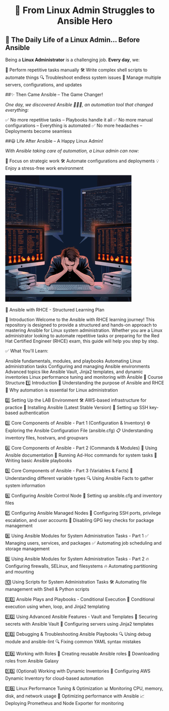 
<h1 align="center">🚀 From Linux Admin Struggles to Ansible Hero</h1>

<h2>📌 The Daily Life of a Linux Admin... Before Ansible</h2>

Being a **Linux Administrator** is a challenging job. **Every day**, we:

🔄 Perform repetitive tasks manually
🛠️ Write complex shell scripts to automate things
🔍 Troubleshoot endless system issues
🔧 Manage multiple servers, configurations, and updates

##✨ Then Came Ansible – The Game Changer!

*One day, we discovered Ansible 🦸‍♂️💡, an automation tool that changed everything:*

✅ No more repetitive tasks – Playbooks handle it all
✅ No more manual configurations – Everything is automated
✅ No more headaches – Deployments become seamless

##😃 Life After Ansible – A Happy Linux Admin!

*With Ansible taking care of automation, a Linux admin can now:*

🚀 Focus on strategic work
🛠️ Automate configurations and deployments
💡 Enjoy a stress-free work environment

![Ansible RHCE](images/Linux_Ansible.gif)


🚀 Ansible with RHCE - Structured Learning Plan

📌 Introduction
Welcome to the Ansible with RHCE learning journey! This repository is designed to provide a structured and hands-on approach to mastering Ansible for Linux system administration. Whether you are a Linux administrator looking to automate repetitive tasks or preparing for the Red Hat Certified Engineer (RHCE) exam, this guide will help you step by step.

✅ What You'll Learn:

Ansible fundamentals, modules, and playbooks
Automating Linux administration tasks
Configuring and managing Ansible environments
Advanced topics like Ansible Vault, Jinja2 templates, and dynamic inventories
Linux performance tuning and monitoring with Ansible
📂 Course Structure
1️⃣ Introduction
📌 Understanding the purpose of Ansible and RHCE
📌 Why automation is essential for Linux administration

2️⃣ Setting Up the LAB Environment
🛠️ AWS-based infrastructure for practice
🔧 Installing Ansible (Latest Stable Version)
🔑 Setting up SSH key-based authentication

3️⃣ Core Components of Ansible - Part 1 (Configuration & Inventory)
⚙️ Exploring the Ansible Configuration File (ansible.cfg)
📋 Understanding inventory files, hostvars, and groupvars

4️⃣ Core Components of Ansible - Part 2 (Commands & Modules)
📖 Using Ansible documentation
🚀 Running Ad-Hoc commands for system tasks
📜 Writing basic Ansible playbooks

5️⃣ Core Components of Ansible - Part 3 (Variables & Facts)
📌 Understanding different variable types
🔍 Using Ansible Facts to gather system information

6️⃣ Configuring Ansible Control Node
📌 Setting up ansible.cfg and inventory files

7️⃣ Configuring Ansible Managed Nodes
🔹 Configuring SSH ports, privilege escalation, and user accounts
🔹 Disabling GPG key checks for package management

8️⃣ Using Ansible Modules for System Administration Tasks - Part 1
✅ Managing users, services, and packages
✅ Automating job scheduling and storage management

9️⃣ Using Ansible Modules for System Administration Tasks - Part 2
🔥 Configuring firewalls, SELinux, and filesystems
🔥 Automating partitioning and mounting

🔟 Using Scripts for System Administration Tasks
🛠️ Automating file management with Shell & Python scripts

1️⃣1️⃣ Ansible Plays and Playbooks - Conditional Execution
🔄 Conditional execution using when, loop, and Jinja2 templating

1️⃣2️⃣ Using Advanced Ansible Features - Vault and Templates
🔐 Securing secrets with Ansible Vault
📄 Configuring servers using Jinja2 templates

1️⃣3️⃣ Debugging & Troubleshooting Ansible Playbooks
🔍 Using debug module and ansible-lint
🔍 Fixing common YAML syntax mistakes

1️⃣4️⃣ Working with Roles
📌 Creating reusable Ansible roles
📌 Downloading roles from Ansible Galaxy

1️⃣5️⃣ (Optional) Working with Dynamic Inventories
🔄 Configuring AWS Dynamic Inventory for cloud-based automation

1️⃣6️⃣ Linux Performance Tuning & Optimization
📊 Monitoring CPU, memory, disk, and network usage
🔧 Optimizing performance with Ansible
📈 Deploying Prometheus and Node Exporter for monitoring
